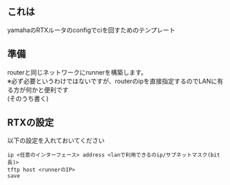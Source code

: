 ## これは
yamahaのRTXルータのconfigでciを回すためのテンプレート

## 準備
routerと同じネットワークにrunnerを構築します。  
※必ず必要というわけではないですが、routerのipを直接指定するのでLANに有る方が何かと便利です   
(そのうち書く)

## RTXの設定
以下の設定を入れておいてください

```
ip <任意のインターフェース> address <lanで利用できるのip/サブネットマスク(bit長)>
tftp host <runnerのIP>
save
```
